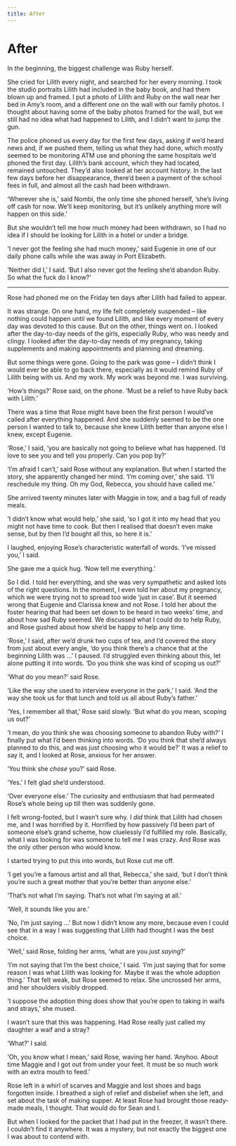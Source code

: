 ```yaml
---
title: After
---
```


# After

In the beginning, the biggest challenge was Ruby herself.

She cried for Lilith every night, and searched for her every morning. I took the studio portraits Lilith had included in the baby book, and had them blown up and framed. I put a photo of Lilith and Ruby on the wall near her bed in Amy’s room, and a different one on the wall with our family photos. I thought about having some of the baby photos framed for the wall, but we still had no idea what had happened to Lilith, and I didn’t want to jump the gun.

The police phoned us every day for the first few days, asking if we’d heard news and, if we pushed them, telling us what they had done, which mostly seemed to be monitoring ATM use and phoning the same hospitals we’d phoned the first day. Lilith’s bank account, which they had located, remained untouched. They’d also looked at her account history. In the last few days before her disappearance, there’d been a payment of the school fees in full, and almost all the cash had been withdrawn.

‘Wherever she is,’ said Nombi, the only time she phoned herself, ‘she’s living off cash for now. We’ll keep monitoring, but it’s unlikely anything more will happen on this side.’

But she wouldn’t tell me how much money had been withdrawn, so I had no idea if I should be looking for Lilith in a hotel or under a bridge.

‘I never got the feeling she had much money,’ said Eugenie in one of our daily phone calls while she was away in Port Elizabeth.

‘Neither did I,’ I said. ‘But I also never got the feeling she’d abandon Ruby. So what the fuck do I know?’

***

Rose had phoned me on the Friday ten days after Lilith had failed to appear.

It was strange. On one hand, my life felt completely suspended – like nothing could happen until we found Lilith, and like every moment of every day was devoted to this cause. But on the other, things went on. I looked after the day-to-day needs of the girls, especially Ruby, who was needy and clingy. I looked after the day-to-day needs of my pregnancy, taking supplements and making appointments and planning and dreaming.

But some things were gone. Going to the park was gone – I didn’t think I would ever be able to go back there, especially as it would remind Ruby of Lilith being with us. And my work. My work was beyond me. I was surviving.

‘How’s things?’ Rose said, on the phone. ‘Must be a relief to have Ruby back with Lilith.’

There was a time that Rose might have been the first person I would’ve called after everything happened. And she suddenly seemed to be the one person I wanted to talk to, because she knew Lilith better than anyone else I knew, except Eugenie.

‘Rose,’ I said, ‘you are basically not going to believe what has happened. I’d love to see you and tell you properly. Can you pop by?’

‘I’m afraid I can’t,’ said Rose without any explanation. But when I started the story, she apparently changed her mind. ‘I’m coming over,’ she said. ‘I’ll reschedule my thing. Oh my God, Rebecca, you should have called me.’

She arrived twenty minutes later with Maggie in tow, and a bag full of ready meals.

‘I didn’t know what would help,’ she said, ‘so I got it into my head that you might not have time to cook. But then I realised that doesn’t even make sense, but by then I’d bought all this, so here it is.’

I laughed, enjoying Rose’s characteristic waterfall of words. ‘I’ve missed you,’ I said.

She gave me a quick hug. ‘Now tell me everything.’

So I did. I told her everything, and she was very sympathetic and asked lots of the right questions. In the moment, I even told her about my pregnancy, which we were trying not to spread too wide ‘just in case’. But it seemed wrong that Eugenie and Clarissa knew and not Rose. I told her about the foster hearing that had been set down to be heard in two weeks’ time, and about how sad Ruby seemed. We discussed what I could do to help Ruby, and Rose gushed about how she’d be happy to help any time.

‘Rose,’ I said, after we’d drunk two cups of tea, and I’d covered the story from just about every angle, ‘do you think there’s a chance that at the beginning Lilith was ...’ I paused. I’d struggled even thinking about this, let alone putting it into words. ‘Do you think she was kind of scoping us out?’

‘What do you mean?’ said Rose.

‘Like the way she used to interview everyone in the park,’ I said. ‘And the way she took us for that lunch and told us all about Ruby’s father.’

‘Yes, I remember all that,’ Rose said slowly. ‘But what do you mean, scoping us out?’

‘I mean, do you think she was choosing someone to abandon Ruby with?’ I finally put what I’d been thinking into words. ‘Do you think that she’d always planned to do this, and was just choosing who it would be?’ It was a relief to say it, and I looked at Rose, anxious for her answer.

‘You think she *chose* you?’ said Rose.

‘Yes.’ I felt glad she’d understood.

‘Over everyone else.’ The curiosity and enthusiasm that had permeated Rose’s whole being up till then was suddenly gone.

I felt wrong-footed, but I wasn’t sure why. I *did* think that Lilith had chosen me, and I was horrified by it. Horrified by how passively I’d been part of someone else’s grand scheme, how cluelessly I’d fulfilled my role. Basically, what I was looking for was someone to tell me I was crazy. And Rose was the only other person who would know.

I started trying to put this into words, but Rose cut me off.

‘I get you’re a famous artist and all that, Rebecca,’ she said, ‘but I don’t think you’re such a great mother that you’re better than anyone else.’

‘That’s not what I’m saying. That’s not what I’m saying at all.’

‘Well, it sounds like you are.’

‘No, I’m just saying ...’ But now I didn’t know any more, because even I could see that in a way I was suggesting that Lilith had thought I was the best choice.

‘Well,’ said Rose, folding her arms, ‘what are you *just saying*?’

‘I’m not saying that I’m the best choice,’ I said. ‘I’m just saying that for some reason I was what Lilith was looking for. Maybe it was the whole adoption thing.’ That felt weak, but Rose seemed to relax. She uncrossed her arms, and her shoulders visibly dropped.

‘I suppose the adoption thing does show that you’re open to taking in waifs and strays,’ she mused.

I wasn’t sure that this was happening. Had Rose really just called my daughter a waif and a stray?

‘What?’ I said.

‘Oh, you know what I mean,’ said Rose, waving her hand. ‘Anyhoo. About time Maggie and I got out from under your feet. It must be so much work with an extra mouth to feed.’

Rose left in a whirl of scarves and Maggie and lost shoes and bags forgotten inside. I breathed a sigh of relief and disbelief when she left, and set about the task of making supper. At least Rose had brought those ready-made meals, I thought. That would do for Sean and I.

But when I looked for the packet that I had put in the freezer, it wasn’t there. I couldn’t find it anywhere. It was a mystery, but not exactly the biggest one I was about to contend with.

